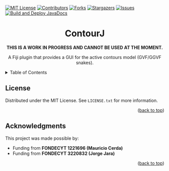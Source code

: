 <a id="readme-top"></a>

[![MIT License][license-shield]][license-url]
[![Contributors][contributors-shield]][contributors-url]
[![Forks][forks-shield]][forks-url]
[![Stargazers][stars-shield]][stars-url]
[![Issues][issues-shield]][issues-url]
[![Build and Deploy JavaDocs][javadoc-status-shield]][javadoc-status-url]


<div align="center">
  <h1 align="center">ContourJ</h1>
  <p><strong>THIS IS A WORK IN PROGRESS AND CANNOT BE USED AT THE MOMENT.</strong></p>
  <p align="center"> 
    A Fiji plugin that provides a GUI for the active contours model (GVF/GGVF snakes).
  </p>
</div>

<!-- TABLE OF CONTENTS -->
<details>
  <summary>Table of Contents</summary>
  <ol>
    <li><a href="#license">License</a></li>
    <li><a href="#acknowledgments">Acknowledgments</a></li>
  </ol>
</details>

<!-- LICENSE.txt -->

## License

Distributed under the MIT License. See `LICENSE.txt` for more information.

<p align="right">(<a href="#readme-top">back to top</a>)</p>

<!-- ACKNOWLEDGMENTS -->

## Acknowledgments

This project was made possible by:

- Funding from **FONDECYT 1221696 (Mauricio Cerda)**
- Funding from **FONDECYT 3220832 (Jorge Jara)**

<p align="right">(<a href="#readme-top">back to top</a>)</p>

<!-- MARKDOWN LINKS & IMAGES -->

[contributors-shield]: https://img.shields.io/github/contributors/Gonxolo/ContourJ.svg?style=for-the-badge
[contributors-url]: https://github.com/Gonxolo/ContourJ/graphs/contributors
[forks-shield]: https://img.shields.io/github/forks/Gonxolo/ContourJ.svg?style=for-the-badge
[forks-url]: https://github.com/Gonxolo/ContourJ/network/members
[stars-shield]: https://img.shields.io/github/stars/Gonxolo/ContourJ.svg?style=for-the-badge
[stars-url]: https://github.com/Gonxolo/ContourJ/stargazers
[issues-shield]: https://img.shields.io/github/issues/Gonxolo/ContourJ.svg?style=for-the-badge
[issues-url]: https://github.com/Gonxolo/ContourJ/issues
[license-shield]: https://img.shields.io/github/license/Gonxolo/ContourJ.svg?style=for-the-badge
[license-url]: https://github.com/Gonxolo/ContourJ/blob/main/LICENSE.txt
[javadoc-status-shield]: https://img.shields.io/github/actions/workflow/status/Gonxolo/ContourJ/javadoc.yml?style=for-the-badge&label=Build%20and%20Deploy%20JavaDocs
[javadoc-status-url]: https://github.com/Gonxolo/ContourJ/actions/workflows/javadoc.yml
